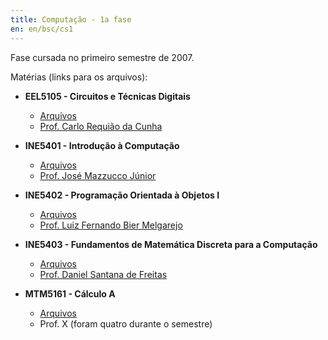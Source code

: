 ```yaml
---
title: Computação - 1a fase
en: en/bsc/cs1
---
```


Fase cursada no primeiro semestre de 2007.

Matérias (links para os arquivos):

  * **EEL5105 - Circuitos e Técnicas Digitais**
      + [Arquivos](http://constantijn.alvb.in/graduacao/disciplinas/eel5105/)
      + [Prof. Carlo Requião da Cunha](http://buscatextual.cnpq.br/buscatextual/visualizacv.jsp?id=K4767337Y3)

  * **INE5401 - Introdução à Computação**
      + [Arquivos](http://constantijn.alvb.in/graduacao/disciplinas/ine5401/)
      + [Prof. José Mazzucco Júnior](http://buscatextual.cnpq.br/buscatextual/visualizacv.jsp?id=K4795192T1)

  * **INE5402 - Programação Orientada à Objetos I**
      + [Arquivos](http://constantijn.alvb.in/graduacao/disciplinas/ine5402/)
      + [Prof. Luiz Fernando Bier Melgarejo](http://buscatextual.cnpq.br/buscatextual/visualizacv.jsp?id=K4208339Z4)

  * **INE5403 - Fundamentos de Matemática Discreta para a Computação**
      + [Arquivos](http://constantijn.alvb.in/graduacao/disciplinas/ine5403/)
      + [Prof. Daniel Santana de Freitas](http://www.inf.ufsc.br/~santana/)

  * **MTM5161 - Cálculo A**
      + [Arquivos](http://constantijn.alvb.in/graduacao/disciplinas/mtm5161/)
      + Prof. X (foram quatro durante o semestre)

